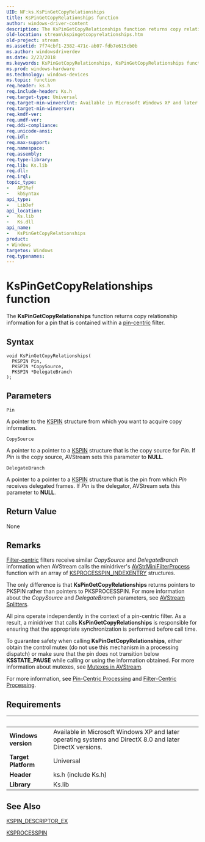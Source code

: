 ```yaml
---
UID: NF:ks.KsPinGetCopyRelationships
title: KsPinGetCopyRelationships function
author: windows-driver-content
description: The KsPinGetCopyRelationships function returns copy relationship information for a pin that is contained within a pin-centric filter.
old-location: stream\kspingetcopyrelationships.htm
old-project: stream
ms.assetid: 7f74cbf1-2382-471c-ab07-fdb7e615cb0b
ms.author: windowsdriverdev
ms.date: 2/23/2018
ms.keywords: KsPinGetCopyRelationships, KsPinGetCopyRelationships function [Streaming Media Devices], avfunc_d44ce272-9171-4a32-89c6-023d9688fdfd.xml, ks/KsPinGetCopyRelationships, stream.kspingetcopyrelationships
ms.prod: windows-hardware
ms.technology: windows-devices
ms.topic: function
req.header: ks.h
req.include-header: Ks.h
req.target-type: Universal
req.target-min-winverclnt: Available in Microsoft Windows XP and later operating systems and DirectX 8.0 and later DirectX versions.
req.target-min-winversvr: 
req.kmdf-ver: 
req.umdf-ver: 
req.ddi-compliance: 
req.unicode-ansi: 
req.idl: 
req.max-support: 
req.namespace: 
req.assembly: 
req.type-library: 
req.lib: Ks.lib
req.dll: 
req.irql: 
topic_type:
-	APIRef
-	kbSyntax
api_type:
-	LibDef
api_location:
-	Ks.lib
-	Ks.dll
api_name:
-	KsPinGetCopyRelationships
product:
- Windows
targetos: Windows
req.typenames: 
---
```



# KsPinGetCopyRelationships function
The <b>KsPinGetCopyRelationships</b> function returns copy relationship information for a pin that is contained within a <a href="https://msdn.microsoft.com/0b6a02c2-e672-4568-a890-491c721ec3a7">pin-centric</a> filter.

## Syntax

```
void KsPinGetCopyRelationships(
  PKSPIN Pin,
  PKSPIN *CopySource,
  PKSPIN *DelegateBranch
);
```

## Parameters

`Pin`

A pointer to the <a href="https://msdn.microsoft.com/library/windows/hardware/ff563483">KSPIN</a> structure from which you want to acquire copy information.

`CopySource`

A pointer to a pointer to a <a href="https://msdn.microsoft.com/library/windows/hardware/ff563483">KSPIN</a> structure that is the copy source for <i>Pin</i>. If <i>Pin</i> is the copy source, AVStream sets this parameter to <b>NULL</b>.

`DelegateBranch`

A pointer to a pointer to a <a href="https://msdn.microsoft.com/library/windows/hardware/ff563483">KSPIN</a> structure that is the pin from which <i>Pin</i> receives delegated frames. If <i>Pin</i> is the delegator, AVStream sets this parameter to <b>NULL</b>.


## Return Value

None

## Remarks

<a href="https://msdn.microsoft.com/e56c5102-7ea6-4687-ae5e-1550db9500f0">Filter-centric</a> filters receive similar <i>CopySource</i> and <i>DelegateBranch</i> information when AVStream calls the minidriver's <a href="https://msdn.microsoft.com/library/windows/hardware/ff556315">AVStrMiniFilterProcess</a> function with an array of <a href="https://msdn.microsoft.com/library/windows/hardware/ff564260">KSPROCESSPIN_INDEXENTRY</a> structures.

The only difference is that <b>KsPinGetCopyRelationships</b> returns pointers to PKSPIN rather than pointers to PKSPROCESSPIN. For more information about the <i>CopySource</i> and <i>DelegateBranch</i> parameters, see <a href="https://msdn.microsoft.com/c2cfc183-0f4c-4104-a580-234e0483eee4">AVStream Splitters</a>.

All pins operate independently in the context of a pin-centric filter. As a result, a minidriver that calls <b>KsPinGetCopyRelationships</b> is responsible for ensuring that the appropriate synchronization is performed before call time.

To guarantee safety when calling <b>KsPinGetCopyRelationships</b>, either obtain the control mutex (do not use this mechanism in a processing dispatch) or make sure that the pin does not transition below <b>KSSTATE_PAUSE</b> while calling or using the information obtained. For more information about mutexes, see <a href="https://msdn.microsoft.com/011edaaa-7449-41c3-8cfb-0d319901af8b">Mutexes in AVStream</a>.

For more information, see <a href="https://msdn.microsoft.com/0b6a02c2-e672-4568-a890-491c721ec3a7">Pin-Centric Processing</a> and <a href="https://msdn.microsoft.com/e56c5102-7ea6-4687-ae5e-1550db9500f0">Filter-Centric Processing</a>.

## Requirements
| &nbsp; | &nbsp; |
| ---- |:---- |
| **Windows version** | Available in Microsoft Windows XP and later operating systems and DirectX 8.0 and later DirectX versions.  |
| **Target Platform** | Universal |
| **Header** | ks.h (include Ks.h) |
| **Library** | Ks.lib |

## See Also

<a href="https://msdn.microsoft.com/library/windows/hardware/ff563534">KSPIN_DESCRIPTOR_EX</a>



<a href="https://msdn.microsoft.com/library/windows/hardware/ff564256">KSPROCESSPIN</a>